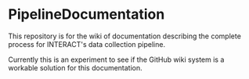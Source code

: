 # PipelineDocumentation
This repository is for the wiki of documentation describing the complete process for INTERACT's data collection pipeline.

Currently this is an experiment to see if the GitHub wiki system is a workable solution for this documentation.
